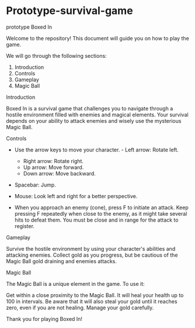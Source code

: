 # Prototype-survival-game
 prototype
Boxed In

Welcome to the repository! This document will guide you on how to play the game.

We will go through the following sections:
1. Introduction
2. Controls
3. Gameplay
4. Magic Ball

Introduction

Boxed In is a survival game that challenges you to navigate through a hostile environment filled with enemies and magical elements. Your survival depends on your ability to attack enemies and wisely use the mysterious Magic Ball.

Controls

- Use the arrow keys to move your character.
	  - Left arrow: Rotate left.
 	 - Right arrow: Rotate right.
 	 - Up arrow: Move forward.
 	 - Down arrow: Move backward.
- Spacebar: Jump.
- Mouse: Look left and right for a better perspective.

- When you approach an enemy (cone), press F to initiate an attack. Keep pressing F repeatedly when close to the enemy, as it might take several hits to defeat them. You must be close and in range for the attack to register.

Gameplay

Survive the hostile environment by using your character's abilities and attacking enemies. Collect gold as you progress, but be cautious of the Magic Ball gold draining and enemies attacks.

Magic Ball

The Magic Ball is a unique element in the game. To use it:

Get within a close proximity to the Magic Ball.
It will heal your health up to 100 in intervals.
Be aware that it will also steal your gold until it reaches zero, even if you are not healing. Manage your gold carefully.

Thank you for playing Boxed In!
